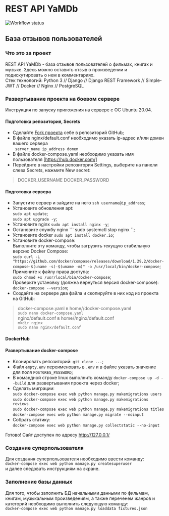 # REST API YaMDb  

![Workflow status](https://github.com/nicefme/yamdb_final/actions/workflows/yamdb_workflow.yml/badge.svg)  

## База отзывов пользователей


### Что это за проект

REST API YaMDb - база отзывов пользователей о фильмах, книгах и музыке. Здесь можно оставить отзыв о произведении и подискутировать о нем в комментариях.  
Стек технологий: Python 3 // Django // Django REST Framework // Simple-JWT // Docker // Nginx // PostgreSQL


### Развертывание проекта на боевом сервере

Инструкция по запуску приложения на сервере с ОС Ubuntu 20.04.


#### Подготовка репозитория, Secrets

- Сделайте [Fork проекта](https://github.com/nicefme/yamdb_final) себе в репозиторий GitHub;
- В файле nginx/default.conf необходимо указать ip-адрес и/или домен вашего сервера  
``` server_name ip_address domen```  
- В файле docker-compose.yaml необходимо указать имя пользователя [https://hub.docker.com/]
- Перейдите в настройки репозитория Settings, выберите на панели слева Secrets, нажмите New secret:
> DOCKER_USERNAME
> DOCKER_PASSWORD

#### Подготовка сервера

- Запустите сервер и зайдите на него ``` ssh username@ip_address ```;
- Установите обновления apt:  
``` sudo apt update ```;  
``` sudo apt upgrade -y ```;  
- Установите nginx ``` sudo apt install nginx -y ```;
- Остановите службу nginx ``` sudo systemctl stop nginx ``;
- Установите docker ``` sudo apt install docker.io ```;
- Установите docker-compose:  
Выполните эту команду, чтобы загрузить текущую стабильную версию Docker Compose:  
``` sudo curl -L "https://github.com/docker/compose/releases/download/1.29.2/docker-compose-$(uname -s)-$(uname -m)" -o /usr/local/bin/docker-compose ```;  
Примените к файлу права доступа:  
``` sudo chmod +x /usr/local/bin/docker-compose	```;  
Проверьте установку (должна вернуться версия docker-compose):  
``` docker-compose --version ```;
- Создайте на сервере два файла и скопируйте в них код из проекта на GitHub:  
> docker-compose.yaml в home/<username>/docker-compose.yaml  
``` sudo nano docker-compose.yaml ```  
> nginx/default.conf в home/<username>/nginx/default.conf  
``` mkdir nginx ```  
``` sudo nano nginx/default.conf ```  





#### DockerHub

#### Развертывание docker-compose


- Клонировать репозиторий: ``` git clone ... ```;
- Файл ``` empty.env ``` переименовать в ``` .env ``` и в файле указать значение для поля ``` POSTGRES_PASSWORD ```;
- В командной строке linux выполнить команду ``` docker-compose up -d --build ``` для развертывания проекта через docker;
- Сделать миграции:  
``` sudo docker-compose exec web python manage.py makemigrations users ```  
``` sudo docker-compose exec web python manage.py makemigrations reviews ```  
``` sudo docker-compose exec web python manage.py makemigrations titles ```  
``` docker-compose exec web python manage.py migrate --noinput ```
- Собрать статику:  
``` docker-compose exec web python manage.py collectstatic --no-input ```

Готово! Сайт доступен по адресу http://127.0.0.1/


### Создание суперпользователя

Для создания суперпользователя необходимо ввести команду:  
``` docker-compose exec web python manage.py createsuperuser ```  
и далее следовать инструкциям на экране.


### Заполнение базы данных

Для того, чтобы заполнить БД начальными данными по фильмам, книгам, музыкальным произведениям, а также переченем жанров и категорий необходимо выполнить следующую команду:  
``` docker-compose exec web python manage.py loaddata fixtures.json ```